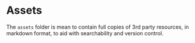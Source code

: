 # Assets

The `assets` folder is mean to contain full copies of 3rd party resources, in markdown format, to aid with searchability and version control.
